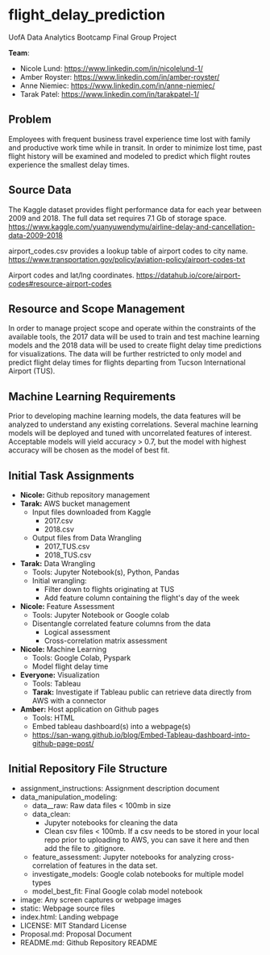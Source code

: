 
# flight_delay_prediction
UofA Data Analytics Bootcamp Final Group Project

**Team**:  
* Nicole Lund: <a href="https://www.linkedin.com/in/nicolelund-1/" target="_blank">https://www.linkedin.com/in/nicolelund-1/</a>
* Amber Royster: <a href="https://www.linkedin.com/in/amber-royster/" target="_blank">https://www.linkedin.com/in/amber-royster/</a>
* Anne Niemiec: <a href="https://www.linkedin.com/in/anne-niemiec/" target="_blank">https://www.linkedin.com/in/anne-niemiec/</a>
* Tarak Patel: <a href="https://www.linkedin.com/in/tarakpatel-1/" target="_blank">https://www.linkedin.com/in/tarakpatel-1/</a>

## Problem
Employees with frequent business travel experience time lost with family and productive work time while in transit. In order to minimize lost time, past flight history will be examined and modeled to predict which flight routes experience the smallest delay times.

## Source Data
The Kaggle dataset provides flight performance data for each year between 2009 and 2018. The full data set requires 7.1 Gb of storage space. <a href="https://www.kaggle.com/yuanyuwendymu/airline-delay-and-cancellation-data-2009-2018" target="_blank">https://www.kaggle.com/yuanyuwendymu/airline-delay-and-cancellation-data-2009-2018</a>

airport_codes.csv provides a lookup table of airport codes to city name. <a href="https://www.transportation.gov/policy/aviation-policy/airport-codes-txt" target="_blank">https://www.transportation.gov/policy/aviation-policy/airport-codes-txt</a>

Airport codes and lat/lng coordinates. <a href="https://datahub.io/core/airport-codes#resource-airport-codes" target="_blank">https://datahub.io/core/airport-codes#resource-airport-codes</a>

## Resource and Scope Management
In order to manage project scope and operate within the constraints of the available tools, the 2017 data will be used to train and test machine learning models and the 2018 data will be used to create flight delay time predictions for visualizations.  The data will be further restricted to only model and predict flight delay times for flights departing from Tucson International Airport (TUS).

## Machine Learning Requirements
Prior to developing machine learning models, the data features will be analyzed to understand any existing correlations. Several machine learning models will be deployed and tuned with uncorrelated features of interest.  Acceptable models will yield accuracy > 0.7, but the model with highest accuracy will be chosen as the model of best fit. 

## Initial Task Assignments
* **Nicole:** Github repository management
* **Tarak:** AWS bucket management
    * Input files downloaded from Kaggle
        * 2017.csv
        * 2018.csv
    * Output files from Data Wrangling
        * 2017_TUS.csv
        * 2018_TUS.csv
* **Tarak:** Data Wrangling
    * Tools: Jupyter Notebook(s), Python, Pandas
    * Initial wrangling:
        * Filter down to flights originating at TUS
        * Add feature column containing the flight's day of the week
* **Nicole:** Feature Assessment
    * Tools: Jupyter Notebook or Google colab
    * Disentangle correlated feature columns from the data
        * Logical assessment
        * Cross-correlation matrix assessment
* **Nicole:** Machine Learning
    * Tools: Google Colab, Pyspark
    * Model flight delay time
* **Everyone:** Visualization
    * Tools: Tableau
    * **Tarak:** Investigate if Tableau public can retrieve data directly from AWS with a connector
* **Amber:** Host application on Github pages
    * Tools: HTML
    * Embed tableau dashboard(s) into a webpage(s)
    * <a href="https://san-wang.github.io/blog/Embed-Tableau-dashboard-into-github-page-post/" target="_blank">https://san-wang.github.io/blog/Embed-Tableau-dashboard-into-github-page-post/</a>
    
## Initial Repository File Structure
* assignment_instructions: Assignment description document
* data_manipulation_modeling:
    * data__raw: Raw data files < 100mb in size
    * data_clean: 
        * Jupyter notebooks for cleaning the data 
        * Clean csv files < 100mb. If a csv needs to be stored in your local repo prior to uploading to AWS, you can save it here and then add the file to .gitignore.
    * feature_assessment: Jupyter notebooks for analyzing cross-correlation of features in the data set.
    * investigate_models: Google colab notebooks for multiple model types
    * model_best_fit: Final Google colab model notebook
* image: Any screen captures or webpage images
* static: Webpage source files
* index.html: Landing webpage
* LICENSE: MIT Standard License
* Proposal.md: Proposal Document
* README.md: Github Repository README